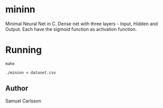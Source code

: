 # mininn
Minimal Neural Net in C. Dense net with three layers - Input, Hidden and Output. Each have the sigmoid function as activation function.

# Running

    make

    ./mininn < dataset.csv

## Author
Samuel Carlsson
